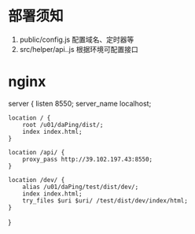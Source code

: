# 部署须知

1. public/config.js 配置域名、定时器等
2. src/helper/api..js 根据环境可配置接口


# nginx

server {
    listen      8550;
    server_name localhost;

    location / {
        root /u01/daPing/dist/;
        index index.html;
    }

    location /api/ {
        proxy_pass http://39.102.197.43:8550;
    }

    location /dev/ {
        alias /u01/daPing/test/dist/dev/;
        index index.html;
        try_files $uri $uri/ /test/dist/dev/index/html;
    }
}